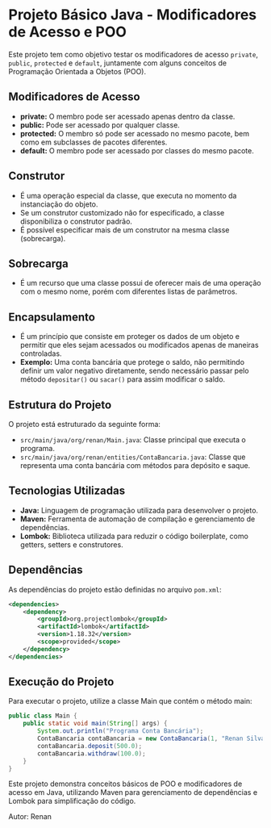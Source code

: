 # Projeto Básico Java - Modificadores de Acesso e POO

Este projeto tem como objetivo testar os modificadores de acesso `private`, `public`, `protected` e `default`, juntamente com alguns conceitos de Programação Orientada a Objetos (POO).

## Modificadores de Acesso

- **private:** O membro pode ser acessado apenas dentro da classe.
- **public:** Pode ser acessado por qualquer classe.
- **protected:** O membro só pode ser acessado no mesmo pacote, bem como em subclasses de pacotes diferentes.
- **default:** O membro pode ser acessado por classes do mesmo pacote.

## Construtor

- É uma operação especial da classe, que executa no momento da instanciação do objeto.
- Se um construtor customizado não for especificado, a classe disponibiliza o construtor padrão.
- É possível especificar mais de um construtor na mesma classe (sobrecarga).

## Sobrecarga

- É um recurso que uma classe possui de oferecer mais de uma operação com o mesmo nome, porém com diferentes listas de parâmetros.

## Encapsulamento

- É um princípio que consiste em proteger os dados de um objeto e permitir que eles sejam acessados ou modificados apenas de maneiras controladas.
- **Exemplo:** Uma conta bancária que protege o saldo, não permitindo definir um valor negativo diretamente, sendo necessário passar pelo método `depositar()` ou `sacar()` para assim modificar o saldo.

## Estrutura do Projeto

O projeto está estruturado da seguinte forma:

- `src/main/java/org/renan/Main.java`: Classe principal que executa o programa.
- `src/main/java/org/renan/entities/ContaBancaria.java`: Classe que representa uma conta bancária com métodos para depósito e saque.

## Tecnologias Utilizadas

- **Java:** Linguagem de programação utilizada para desenvolver o projeto.
- **Maven:** Ferramenta de automação de compilação e gerenciamento de dependências.
- **Lombok:** Biblioteca utilizada para reduzir o código boilerplate, como getters, setters e construtores.

## Dependências

As dependências do projeto estão definidas no arquivo `pom.xml`:

```xml
<dependencies>
    <dependency>
        <groupId>org.projectlombok</groupId>
        <artifactId>lombok</artifactId>
        <version>1.18.32</version>
        <scope>provided</scope>
    </dependency>
</dependencies>
```

## Execução do Projeto
Para executar o projeto, utilize a classe Main que contém o método main:

```java
public class Main {
    public static void main(String[] args) {
        System.out.println("Programa Conta Bancária");
        ContaBancaria contaBancaria = new ContaBancaria(1, "Renan Silva Freitas", 1000.0);
        contaBancaria.deposit(500.0);
        contaBancaria.withdraw(100.0);
    }
}
```
Este projeto demonstra conceitos básicos de POO e modificadores de acesso em Java, utilizando Maven para gerenciamento de dependências e Lombok para simplificação do código.

Autor: Renan
